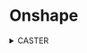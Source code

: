 # Onshape
<details>
<summary>CASTER</summary>
<details>
<summary>Part 1 - Base</summary>
This is a dropdown with text
</details>
  <details>
<summary>Part 2 - Mount</summary>
This is a dropdown with text!
</details>
  <details>
<summary>Part 3 - Fork</summary>
This is a dropdown with text!
</details>
  <details>
<summary>Part 4 - Tire</summary>
This is a dropdown with text!
</details>
  <details>
<summary>Part 5 - Wheel</summary>
This is a dropdown with text!
</details>
    <details>
<summary>Part 5 - Wheel</summary>
This is a dropdown with text!
</details>
    <details>
<summary>Part 5 - Wheel</summary>
This is a dropdown with text!
</details>
</details>
